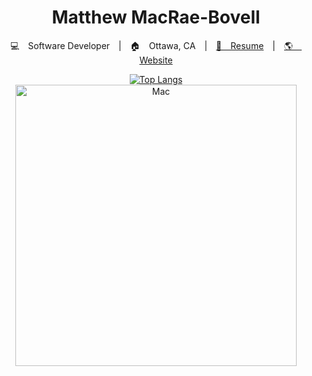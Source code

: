 
<div align="center">
    
# Matthew MacRae-Bovell

  💻 Software Developer | 🏠 Ottawa, CA | <a href="https://drive.google.com/file/d/17BXO0uemAjefYHP6bXKdZmKiLD--HekM/view">📝 Resume</a> | <a href="https://matthewmacraebovell.com/">🌎 Website</a>

</div>
<div align="center">

[![Top Langs](https://github-readme-stats.vercel.app/api/top-langs/?username=mathyoumb&langs_count=9&hide=,php,html)](https://github.com/anuraghazra/github-readme-stats)
<img src="https://github.com/MathyouMB/MathyouMB/blob/master/skill_wheel.gif" width="450px" alt="Mac">
</div>
